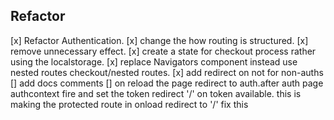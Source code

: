 ## Refactor

[x] Refactor Authentication.
[x] change the how routing is structured.
[x] remove unnecessary effect.
[x] create a state for checkout process rather using the localstorage.
[x] replace Navigators component instead use nested routes checkout/nested routes.
[x] add redirect on not for non-auths
[] add docs comments
[] on reload the page redirect to auth.after auth page authcontext fire and set the token redirect '/' on token available. this is making the protected route in onload redirect to '/' fix this
